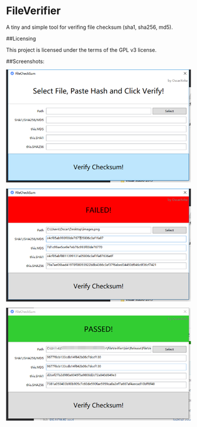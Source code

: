 # FileVerifier

A tiny and simple tool for verifing file checksum (sha1, sha256, md5).

##Licensing

This project is licensed under the terms of the GPL v3 license.

##Screenshots:

![image](https://github.com/OscarXvita/FileVerifier/raw/master/Screenshots/Screenshot-1.png)

![image](https://github.com/OscarXvita/FileVerifier/raw/master/Screenshots/Screenshot-2.png)

![image](https://github.com/OscarXvita/FileVerifier/raw/master/Screenshots/Screenshot-3.png)
